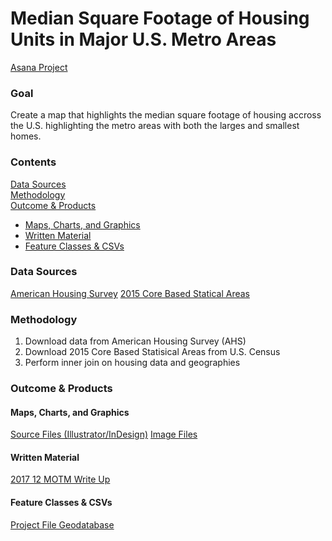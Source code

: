 # Median Square Footage of Housing Units in Major U.S. Metro Areas

[Asana Project](https://app.asana.com/0/229355710745434/460538762304739) 

### Goal
Create a map that highlights the median square footage of housing accross the U.S. highlighting the metro areas with both the larges and smallest homes. 

### Contents 

[Data Sources](#data-sources)  
[Methodology](#methodology)  
[Outcome & Products](#outcome--products)
  - [Maps, Charts, and Graphics](#maps-charts-and-graphics)
  - [Written Material](#written-material)
  - [Feature Classes & CSVs](#feature-classes--csvs)

### Data Sources 

[American Housing Survey](https://www.census.gov/programs-surveys/ahs.html)
[2015 Core Based Statical Areas](https://www.census.gov/cgi-bin/geo/shapefiles/index.php)

### Methodology
1) Download data from American Housing Survey (AHS)
2) Download 2015 Core Based Statisical Areas from U.S. Census 
3) Perform inner join on housing data and geographies 

### Outcome & Products 

#### Maps, Charts, and Graphics
[Source Files (Illustrator/InDesign)](https://mtcdrive.box.com/s/bam47du67geqt0cvqm3ksknwu3qu6dei)
[Image Files](https://mtcdrive.box.com/s/hbjtccedonp64xlqcykzy25u8knvv7lg) 

#### Written Material
[2017 12 MOTM Write Up](https://mtcdrive.box.com/s/jmhs5dy79r3iiytcslc1qihtpenl85a9) 

#### Feature Classes & CSVs 
[Project File Geodatabase](https://mtcdrive.box.com/s/mlqpeeek1yzvxqjz9n1iub383qnb0oyx)